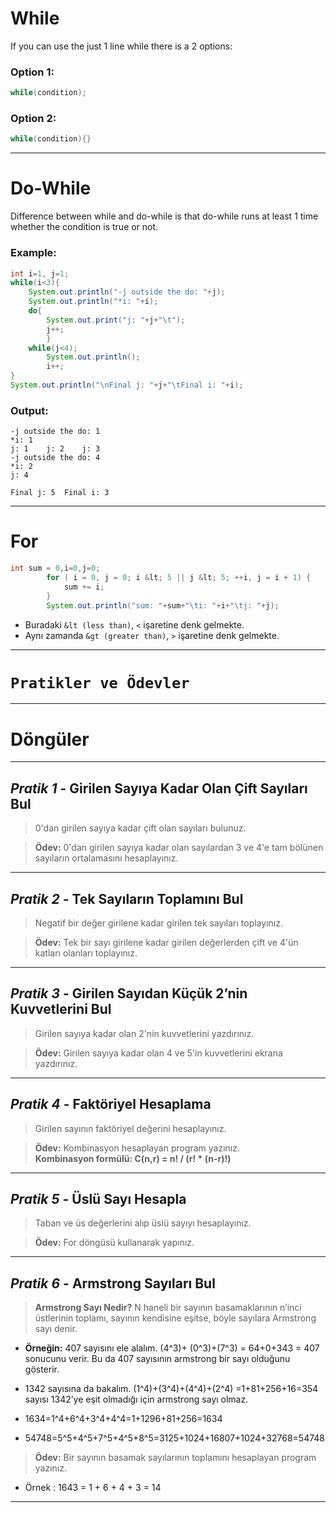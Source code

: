 # While

If you can use the just 1 line while there is a 2 options:  
### Option 1:
```java
while(condition);
```

### Option 2:
```java
while(condition){}
```
---
# Do-While
Difference between while and do-while is that do-while runs at least 1 time 
whether the condition is true or not.

### Example:

```java
int i=1, j=1;
while(i<3){
    System.out.println("-j outside the do: "+j);
    System.out.println("*i: "+i);
    do{
        System.out.print("j: "+j+"\t");
        j++;
        }
    while(j<4);
        System.out.println();
        i++;
}
System.out.println("\nFinal j: "+j+"\tFinal i: "+i);
```
### Output:
```
-j outside the do: 1
*i: 1
j: 1	j: 2	j: 3	
-j outside the do: 4
*i: 2
j: 4	

Final j: 5	Final i: 3
```
---
# For

```java
int sum = 0,i=0,j=0;
        for ( i = 0, j = 0; i &lt; 5 || j &lt; 5; ++i, j = i + 1) {
            sum += i;
        }
        System.out.println("sum: "+sum+"\ti: "+i+"\tj: "+j);
```
* Buradaki `&lt (less than)`, `<` işaretine denk gelmekte. 
* Aynı zamanda `&gt (greater than)`, `>` işaretine denk gelmekte.

---

# `Pratikler ve Ödevler`

---
# Döngüler

---
## *Pratik 1* - Girilen Sayıya Kadar Olan Çift Sayıları Bul

>0'dan girilen sayıya kadar çift olan sayıları bulunuz.

>**Ödev:** 0'dan girilen sayıya kadar olan sayılardan 
> 3 ve 4'e tam bölünen sayıların ortalamasını hesaplayınız.
---

## *Pratik 2* - Tek Sayıların Toplamını Bul

>Negatif bir değer girilene kadar girilen tek sayıları toplayınız.

>**Ödev:** Tek bir sayı girilene kadar girilen değerlerden çift ve 4'ün katları olanları toplayınız.
---

## *Pratik 3* - Girilen Sayıdan Küçük 2’nin Kuvvetlerini Bul

>Girilen sayıya kadar olan 2'nin kuvvetlerini yazdırınız.

>**Ödev:** Girilen sayıya kadar olan 4 ve 5'in kuvvetlerini ekrana yazdırınız.
---

## *Pratik 4* - Faktöriyel Hesaplama

>Girilen sayının faktöriyel değerini hesaplayınız.

>**Ödev:** Kombinasyon hesaplayan program yazınız.  
> **Kombinasyon formülü:  C(n,r) = n! / (r! * (n-r)!)**
---

## *Pratik 5* - Üslü Sayı Hesapla

>Taban ve üs değerlerini alıp üslü sayıyı hesaplayınız.

>**Ödev:** For döngüsü kullanarak yapınız.
---

## *Pratik 6* - Armstrong Sayıları Bul

>**Armstrong Sayı Nedir?**
> N haneli bir sayının basamaklarının n’inci üstlerinin toplamı, sayının kendisine eşitse, böyle sayılara Armstrong sayı denir.

* **Örneğin:** 407 sayısını ele alalım. (4^3)+ (0^3)+(7^3) = 64+0+343 = 407 sonucunu verir. Bu da 407 sayısının armstrong bir sayı olduğunu gösterir.

* 1342 sayısına da bakalım. (1^4)+(3^4)+(4^4)+(2^4) =1+81+256+16=354 sayısı 1342’ye eşit olmadığı için armstrong sayı olmaz.

* 1634=1^4+6^4+3^4+4^4=1+1296+81+256=1634

* 54748=5^5+4^5+7^5+4^5+8^5=3125+1024+16807+1024+32768=54748

>**Ödev:** Bir sayının basamak sayılarının toplamını hesaplayan program yazınız.  
* Örnek : 1643 = 1 + 6 + 4 + 3 = 14
---